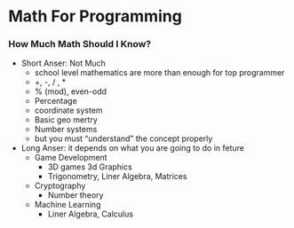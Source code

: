 # Math For Programming

### How Much Math Should I Know?

- Short Anser: Not Much
  - school level mathematics are more than enough for top programmer
  - +, -, / , \*
  - % (mod), even-odd
  - Percentage
  - coordinate system
  - Basic geo mertry
  - Number systems
  - but you must “understand” the concept properly
- Long Anser: it depends on what you are going to do in feture
  - Game Development
    - 3D games 3d Graphics
    - Trigonometry, Liner Algebra, Matrices
  - Cryptography
    - Number theory
  - Machine Learning
    - Liner Algebra, Calculus
